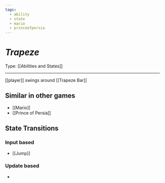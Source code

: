```yaml
---
tags:
  - ability
  - state
  - mario
  - princeofpersia
---
```

# _Trapeze_

Type: [[Abilities and States]]

----


[[player]] swings around [[Trapeze Bar]]


## Similar in other games

* [[Mario]]
* [[Prince of Persia]]


## State Transitions

### Input based

* [[Jump]]

### Update based

* 